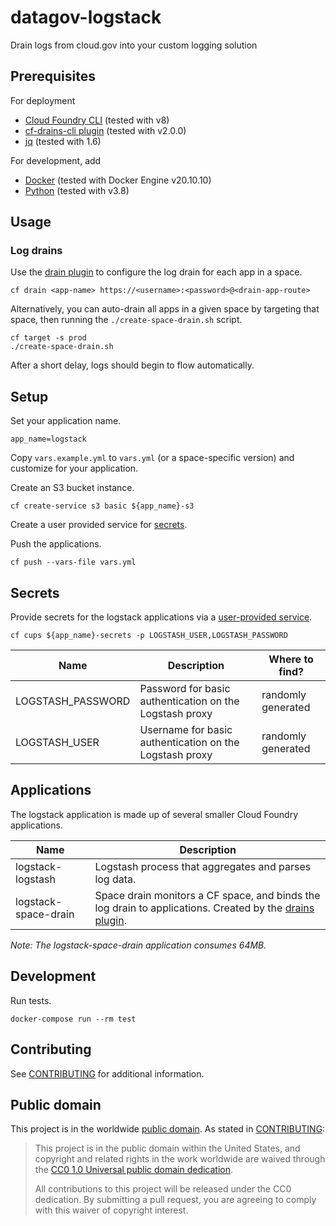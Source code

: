 # datagov-logstack

Drain logs from cloud.gov into your custom logging solution

## Prerequisites

For deployment

- [Cloud Foundry CLI](https://docs.cloudfoundry.org/cf-cli/install-go-cli.html) (tested with v8)
- [cf-drains-cli plugin](https://github.com/cloudfoundry/cf-drain-cli) (tested with v2.0.0)
- [jq](https://stedolan.github.io/jq/) (tested with 1.6)

For development, add 

- [Docker](https://www.docker.com/) (tested with Docker Engine v20.10.10)
- [Python](https://www.python.org/) (tested with v3.8)

## Usage

### Log drains

Use the [drain
plugin](https://github.com/cloudfoundry/cf-drain-cli#create-drain) to configure
the log drain for each app in a space.

    cf drain <app-name> https://<username>:<password>@<drain-app-route>

Alternatively, you can auto-drain all apps in a given space by targeting that space, then running the `./create-space-drain.sh` script.

    cf target -s prod
    ./create-space-drain.sh

After a short delay, logs should begin to flow automatically.

## Setup

Set your application name.

    app_name=logstack

Copy `vars.example.yml` to `vars.yml` (or a space-specific version) and
customize for your application.

Create an S3 bucket instance.

    cf create-service s3 basic ${app_name}-s3

Create a user provided service for [secrets](#secrets).

Push the applications.

    cf push --vars-file vars.yml

## Secrets

Provide secrets for the logstack applications via a [user-provided service](https://docs.cloudfoundry.org/devguide/services/user-provided.html).

    cf cups ${app_name}-secrets -p LOGSTASH_USER,LOGSTASH_PASSWORD

Name | Description | Where to find?
---- | ----------- | --------------
LOGSTASH_PASSWORD | Password for basic authentication on the Logstash proxy | randomly generated
LOGSTASH_USER | Username for basic authentication on the Logstash proxy | randomly generated

## Applications

The logstack application is made up of several smaller Cloud Foundry
applications.

Name | Description
---- | -----------
logstack-logstash | Logstash process that aggregates and parses log data.
logstack-space-drain | Space drain monitors a CF space, and binds the log drain to applications. Created by the [drains plugin](https://github.com/cloudfoundry/cf-drain-cli). 

_Note: The logstack-space-drain application consumes 64MB._

## Development

Run tests.

    docker-compose run --rm test

## Contributing

See [CONTRIBUTING](CONTRIBUTING.md) for additional information.

## Public domain

This project is in the worldwide [public domain](LICENSE.md). As stated in [CONTRIBUTING](CONTRIBUTING.md):

> This project is in the public domain within the United States, and copyright and related rights in the work worldwide are waived through the [CC0 1.0 Universal public domain dedication](https://creativecommons.org/publicdomain/zero/1.0/).
>
> All contributions to this project will be released under the CC0 dedication. By submitting a pull request, you are agreeing to comply with this waiver of copyright interest.

